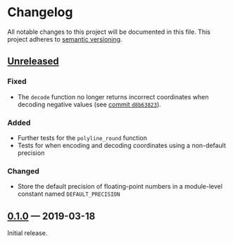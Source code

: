 # Changelog

All notable changes to this project will be documented in this file. This project adheres to [semantic versioning].

## [Unreleased]

### Fixed

- The `decode` function no longer returns incorrect coordinates when decoding negative values (see [commit `d8b63823`]).

### Added

- Further tests for the `polyline_round` function
- Tests for when encoding and decoding coordinates using a non-default precision

### Changed

- Store the default precision of floating-point numbers in a module-level constant named `DEFAULT_PRECISION`

## [0.1.0] — 2019-03-18

Initial release.


  [Unreleased]: https://github.com/JaGallup/encpoly/compare/v0.1.0...HEAD
  [0.1.0]: https://github.com/JaGallup/encpoly/releases/tag/v0.1.0

  [semantic versioning]: https://semver.org/
  [commit `d8b63823`]: https://github.com/JaGallup/encpoly/commit/d8b63823623303e089033468b20541bfa2a7d608
